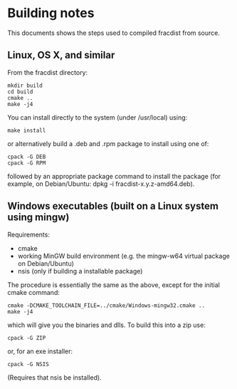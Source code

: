 # Building notes

This documents shows the steps used to compiled fracdist from source.

## Linux, OS X, and similar

From the fracdist directory:

    mkdir build
    cd build
    cmake ..
    make -j4

You can install directly to the system (under /usr/local) using:

    make install

or alternatively build a .deb and .rpm package to install using one of:

    cpack -G DEB
    cpack -G RPM

followed by an appropriate package command to install the package (for example,
on Debian/Ubuntu: dpkg -i fracdist-x.y.z-amd64.deb).

## Windows executables (built on a Linux system using mingw)

Requirements:
- cmake
- working MinGW build environment (e.g. the mingw-w64 virtual package on
  Debian/Ubuntu)
- nsis (only if building a installable package)

The procedure is essentially the same as the above, except for the initial
cmake command:

    cmake -DCMAKE_TOOLCHAIN_FILE=../cmake/Windows-mingw32.cmake ..
    make -j4

which will give you the binaries and dlls.  To build this into a zip use:

    cpack -G ZIP

or, for an exe installer:

    cpack -G NSIS

(Requires that nsis be installed).
